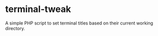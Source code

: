 terminal-tweak
==============

A simple PHP script to set terminal titles based on their current working directory.
